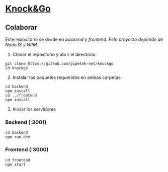# [Knock&Go](https://github.com/pipetek-net/knockgo)

## Colaborar

Este repositorio se divide en _backend_ y _frontend_.
_Este proyecto depende de NodeJS y NPM_.

1. Clonar el repositorio y abrir el directorio:

```
git clone https://github.com/pipetek-net/knockgo
cd knockgo
```

2. Instalar los paquetes requeridos en ambas carpetas:

```
cd backend
npm install
cd ../frontend
npm install
```

3. Iniciar los servidores

### Backend (:3001)

```
cd backend
npm run dev
```

### Frontend (:3000)

```
cd frontend
npm start
```